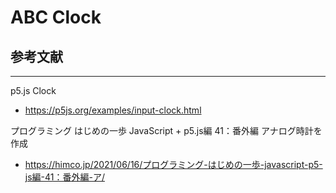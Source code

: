 
# ABC Clock


## 参考文献
---
p5.js Clock
- https://p5js.org/examples/input-clock.html

プログラミング はじめの一歩 JavaScript + p5.js編
41：番外編 アナログ時計を作成
- https://himco.jp/2021/06/16/プログラミング-はじめの一歩-javascript-p5-js編-41：番外編-ア/
